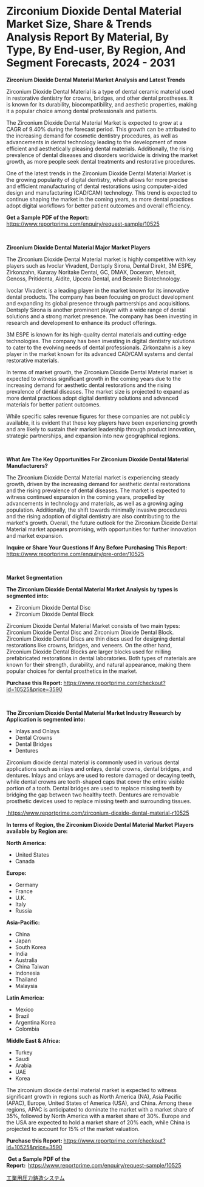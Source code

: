 <p><h1>Zirconium Dioxide Dental Material Market Size, Share & Trends Analysis Report By Material, By Type, By End-user, By Region, And Segment Forecasts, 2024 - 2031</h1></p><p><strong>Zirconium Dioxide Dental Material Market Analysis and Latest Trends</strong></p>
<p><p>Zirconium Dioxide Dental Material is a type of dental ceramic material used in restorative dentistry for crowns, bridges, and other dental prostheses. It is known for its durability, biocompatibility, and aesthetic properties, making it a popular choice among dental professionals and patients.</p><p>The Zirconium Dioxide Dental Material Market is expected to grow at a CAGR of 9.40% during the forecast period. This growth can be attributed to the increasing demand for cosmetic dentistry procedures, as well as advancements in dental technology leading to the development of more efficient and aesthetically pleasing dental materials. Additionally, the rising prevalence of dental diseases and disorders worldwide is driving the market growth, as more people seek dental treatments and restorative procedures.</p><p>One of the latest trends in the Zirconium Dioxide Dental Material Market is the growing popularity of digital dentistry, which allows for more precise and efficient manufacturing of dental restorations using computer-aided design and manufacturing (CAD/CAM) technology. This trend is expected to continue shaping the market in the coming years, as more dental practices adopt digital workflows for better patient outcomes and overall efficiency.</p></p>
<p><strong>Get a Sample PDF of the Report:&nbsp;</strong> <a href="https://www.reportprime.com/enquiry/request-sample/10525">https://www.reportprime.com/enquiry/request-sample/10525</a></p>
<p>&nbsp;</p>
<p><strong>Zirconium Dioxide Dental Material Major Market Players</strong></p>
<p><p>The Zirconium Dioxide Dental Material market is highly competitive with key players such as Ivoclar Vivadent, Dentsply Sirona, Dental Direkt, 3M ESPE, Zirkonzahn, Kuraray Noritake Dental, GC, DMAX, Doceram, Metoxit, Genoss, Pritidenta, Aidite, Upcera Dental, and Besmile Biotechnology.</p><p>Ivoclar Vivadent is a leading player in the market known for its innovative dental products. The company has been focusing on product development and expanding its global presence through partnerships and acquisitions. Dentsply Sirona is another prominent player with a wide range of dental solutions and a strong market presence. The company has been investing in research and development to enhance its product offerings.</p><p>3M ESPE is known for its high-quality dental materials and cutting-edge technologies. The company has been investing in digital dentistry solutions to cater to the evolving needs of dental professionals. Zirkonzahn is a key player in the market known for its advanced CAD/CAM systems and dental restorative materials.</p><p>In terms of market growth, the Zirconium Dioxide Dental Material market is expected to witness significant growth in the coming years due to the increasing demand for aesthetic dental restorations and the rising prevalence of dental diseases. The market size is projected to expand as more dental practices adopt digital dentistry solutions and advanced materials for better patient outcomes.</p><p>While specific sales revenue figures for these companies are not publicly available, it is evident that these key players have been experiencing growth and are likely to sustain their market leadership through product innovation, strategic partnerships, and expansion into new geographical regions.</p></p>
<p>&nbsp;</p>
<p><strong>What Are The Key Opportunities For Zirconium Dioxide Dental Material Manufacturers?</strong></p>
<p><p>The Zirconium Dioxide Dental Material market is experiencing steady growth, driven by the increasing demand for aesthetic dental restorations and the rising prevalence of dental diseases. The market is expected to witness continued expansion in the coming years, propelled by advancements in technology and materials, as well as a growing aging population. Additionally, the shift towards minimally invasive procedures and the rising adoption of digital dentistry are also contributing to the market's growth. Overall, the future outlook for the Zirconium Dioxide Dental Material market appears promising, with opportunities for further innovation and market expansion.</p></p>
<p><strong>Inquire or Share Your Questions If Any Before Purchasing This Report:</strong> <a href="https://www.reportprime.com/enquiry/pre-order/10525">https://www.reportprime.com/enquiry/pre-order/10525</a></p>
<p>&nbsp;</p>
<p><strong>Market Segmentation</strong></p>
<p><strong>The Zirconium Dioxide Dental Material Market Analysis by types is segmented into:</strong></p>
<p><ul><li>Zirconium Dioxide Dental Disc</li><li>Zirconium Dioxide Dental Block</li></ul></p>
<p><p>Zirconium Dioxide Dental Material Market consists of two main types: Zirconium Dioxide Dental Disc and Zirconium Dioxide Dental Block. Zirconium Dioxide Dental Discs are thin discs used for designing dental restorations like crowns, bridges, and veneers. On the other hand, Zirconium Dioxide Dental Blocks are larger blocks used for milling prefabricated restorations in dental laboratories. Both types of materials are known for their strength, durability, and natural appearance, making them popular choices for dental prosthetics in the market.</p></p>
<p><strong>Purchase this Report:&nbsp;</strong><a href="https://www.reportprime.com/checkout?id=10525&price=3590">https://www.reportprime.com/checkout?id=10525&price=3590</a></p>
<p>&nbsp;</p>
<p><strong>The Zirconium Dioxide Dental Material Market Industry Research by Application is segmented into:</strong></p>
<p><ul><li>Inlays and Onlays</li><li>Dental Crowns</li><li>Dental Bridges</li><li>Dentures</li></ul></p>
<p><p>Zirconium dioxide dental material is commonly used in various dental applications such as inlays and onlays, dental crowns, dental bridges, and dentures. Inlays and onlays are used to restore damaged or decaying teeth, while dental crowns are tooth-shaped caps that cover the entire visible portion of a tooth. Dental bridges are used to replace missing teeth by bridging the gap between two healthy teeth. Dentures are removable prosthetic devices used to replace missing teeth and surrounding tissues.</p></p>
<p><a href="https://www.reportprime.com/zirconium-dioxide-dental-material-r10525">&nbsp;https://www.reportprime.com/zirconium-dioxide-dental-material-r10525</a></p>
<p><strong>In terms of Region, the Zirconium Dioxide Dental Material Market Players available by Region are:</strong></p>
<p>
    <p> <strong> North America: </strong>
        <ul>
            <li>United States</li>
            <li>Canada</li>
        </ul>
        </p> 
    <p> <strong> Europe: </strong>
        <ul>
            <li>Germany</li>
            <li>France</li>
            <li>U.K.</li>
            <li>Italy</li>
            <li>Russia</li>
        </ul>
        </p> 
    <p> <strong> Asia-Pacific: </strong>
        <ul>
            <li>China</li>
            <li>Japan</li>
            <li>South Korea</li>
            <li>India</li>
            <li>Australia</li>
            <li>China Taiwan</li>
            <li>Indonesia</li>
            <li>Thailand</li>
            <li>Malaysia</li>
        </ul>
        </p> 
    <p> <strong> Latin America: </strong>
        <ul>
            <li>Mexico</li>
            <li>Brazil</li>
            <li>Argentina Korea</li>
            <li>Colombia</li>
        </ul>
        </p> 
    <p> <strong> Middle East & Africa: </strong>
        <ul>
            <li>Turkey</li>
            <li>Saudi</li>
            <li>Arabia</li>
            <li>UAE</li>
            <li>Korea</li>
        </ul>
    </p>
    </p>
<p><p>The zirconium dioxide dental material market is expected to witness significant growth in regions such as North America (NA), Asia Pacific (APAC), Europe, United States of America (USA), and China. Among these regions, APAC is anticipated to dominate the market with a market share of 35%, followed by North America with a market share of 30%. Europe and the USA are expected to hold a market share of 20% each, while China is projected to account for 15% of the market valuation.</p></p>
<p><strong>Purchase this Report: </strong><a href="https://www.reportprime.com/checkout?id=10525&price=3590">https://www.reportprime.com/checkout?id=10525&price=3590</a></p>
<p>&nbsp;<strong>Get a Sample PDF of the Report:&nbsp;&nbsp;</strong><a href="https://www.reportprime.com/enquiry/request-sample/10525">https://www.reportprime.com/enquiry/request-sample/10525</a></p>
<p><strong></strong></p>
<p><p><a href="https://github.com/nxboeu02965442/Market-Research-Report-List-4/blob/main/317734786141.md">工業用圧力鋳造システム</a></p></p>